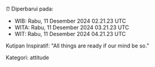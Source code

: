 ⏰ Diperbarui pada:
- WIB: Rabu, 11 Desember 2024 02.21.23 UTC
- WITA: Rabu, 11 Desember 2024 03.21.23 UTC
- WIT: Rabu, 11 Desember 2024 04.21.23 UTC

Kutipan Inspiratif:
"All things are ready if our mind be so."


Kategori: attitude

